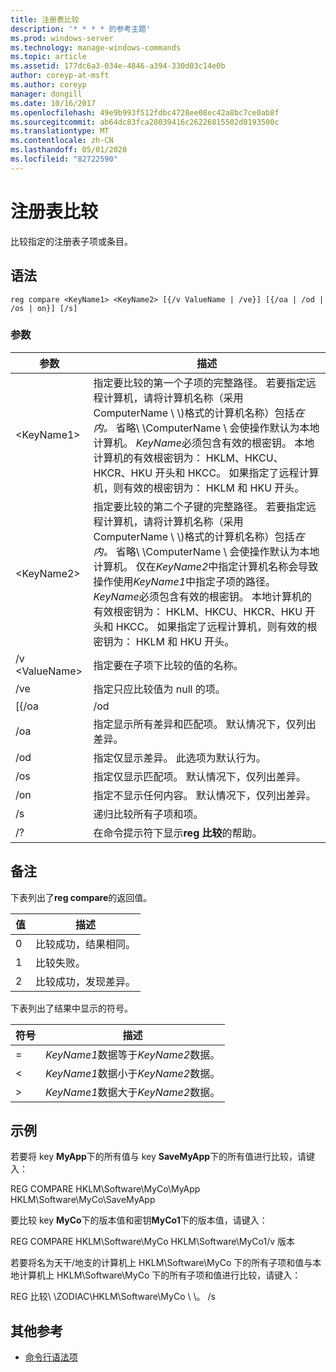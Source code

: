 ```yaml
---
title: 注册表比较
description: '* * * * 的参考主题'
ms.prod: windows-server
ms.technology: manage-windows-commands
ms.topic: article
ms.assetid: 177dc6a3-034e-4846-a394-330d03c14e0b
author: coreyp-at-msft
ms.author: coreyp
manager: dongill
ms.date: 10/16/2017
ms.openlocfilehash: 49e9b993f512fdbc4728ee08ec42a8bc7ce0ab8f
ms.sourcegitcommit: ab64dc83fca28039416c26226815502d0193500c
ms.translationtype: MT
ms.contentlocale: zh-CN
ms.lasthandoff: 05/01/2020
ms.locfileid: "82722590"
---
```

# <a name="reg-compare"></a>注册表比较



比较指定的注册表子项或条目。



## <a name="syntax"></a>语法

```
reg compare <KeyName1> <KeyName2> [{/v ValueName | /ve}] [{/oa | /od | /os | on}] [/s]
```

### <a name="parameters"></a>参数

|    参数    |                                                                                                                                                                                                                                                                                          描述                                                                                                                                                                                                                                                                                           |
|-----------------|------------------------------------------------------------------------------------------------------------------------------------------------------------------------------------------------------------------------------------------------------------------------------------------------------------------------------------------------------------------------------------------------------------------------------------------------------------------------------------------------------------------------------------------------------------------------------------------------|
|   \<KeyName1>   |                                                               指定要比较的第一个子项的完整路径。 若要指定远程计算机，请将计算机名称（采用 ComputerName \\ \\\)格式的计算机名称）包括*在内。* 省略\\ \\ComputerName \ 会使操作默认为本地计算机。 *KeyName*必须包含有效的根密钥。 本地计算机的有效根密钥为： HKLM、HKCU、HKCR、HKU 开头和 HKCC。 如果指定了远程计算机，则有效的根密钥为： HKLM 和 HKU 开头。                                                                |
|   \<KeyName2>   | 指定要比较的第二个子键的完整路径。 若要指定远程计算机，请将计算机名称（采用 ComputerName \\ \\\)格式的计算机名称）包括*在内。* 省略\\ \\ComputerName \ 会使操作默认为本地计算机。 仅在*KeyName2*中指定计算机名称会导致操作使用*KeyName1*中指定子项的路径。 *KeyName*必须包含有效的根密钥。 本地计算机的有效根密钥为： HKLM、HKCU、HKCR、HKU 开头和 HKCC。 如果指定了远程计算机，则有效的根密钥为： HKLM 和 HKU 开头。 |
| /v \<ValueName> |                                                                                                                                                                                                                                                                     指定要在子项下比较的值的名称。                                                                                                                                                                                                                                                                      |
|       /ve       |                                                                                                                                                                                                                                                         指定只应比较值为 null 的项。                                                                                                                                                                                                                                                         |
|      [{/oa      |                                                                                                                                                                                                                                                                                              /od                                                                                                                                                                                                                                                                                               |
|       /oa       |                                                                                                                                                                                                                                             指定显示所有差异和匹配项。 默认情况下，仅列出差异。                                                                                                                                                                                                                                             |
|       /od       |                                                                                                                                                                                                                                                          指定仅显示差异。 此选项为默认行为。                                                                                                                                                                                                                                                          |
|       /os       |                                                                                                                                                                                                                                                    指定仅显示匹配项。 默认情况下，仅列出差异。                                                                                                                                                                                                                                                     |
|       /on       |                                                                                                                                                                                                                                                       指定不显示任何内容。 默认情况下，仅列出差异。                                                                                                                                                                                                                                                        |
|       /s        |                                                                                                                                                                                                                                                                         递归比较所有子项和项。                                                                                                                                                                                                                                                                          |
|       /?        |                                                                                                                                                                                                                                                                    在命令提示符下显示**reg 比较**的帮助。                                                                                                                                                                                                                                                                    |

## <a name="remarks"></a>备注

下表列出了**reg compare**的返回值。

|值|描述|
|-----|-----------|
|0|比较成功，结果相同。|
|1|比较失败。|
|2|比较成功，发现差异。|

下表列出了结果中显示的符号。

|符号|描述|
|------|-----------|
|=|*KeyName1*数据等于*KeyName2*数据。|
|<|*KeyName1*数据小于*KeyName2*数据。|
|>|*KeyName1*数据大于*KeyName2*数据。|

## <a name="examples"></a>示例

若要将 key **MyApp**下的所有值与 key **SaveMyApp**下的所有值进行比较，请键入：

REG COMPARE HKLM\Software\MyCo\MyApp HKLM\Software\MyCo\SaveMyApp

要比较 key **MyCo**下的版本值和密钥**MyCo1**下的版本值，请键入：

REG COMPARE HKLM\Software\MyCo HKLM\Software\MyCo1/v 版本

若要将名为天干/地支的计算机上 HKLM\Software\MyCo 下的所有子项和值与本地计算机上 HKLM\Software\MyCo 下的所有子项和值进行比较，请键入：

REG 比较\\ \\ZODIAC\HKLM\Software\MyCo \\ \\。 /s

## <a name="additional-references"></a>其他参考

- [命令行语法项](command-line-syntax-key.md)